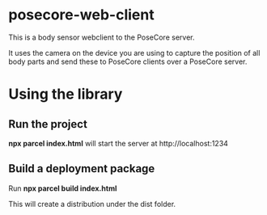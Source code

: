 # posecore-web-client

This is a body sensor webclient to the PoseCore server.

It uses the camera on the device you are using to capture the position of all body parts and send these to PoseCore clients over a PoseCore server.

# Using the library

## Run the project

**npx parcel index.html** will start the server at http://localhost:1234

## Build a deployment package

Run **npx parcel build index.html**

This will create a distribution under the dist folder.
